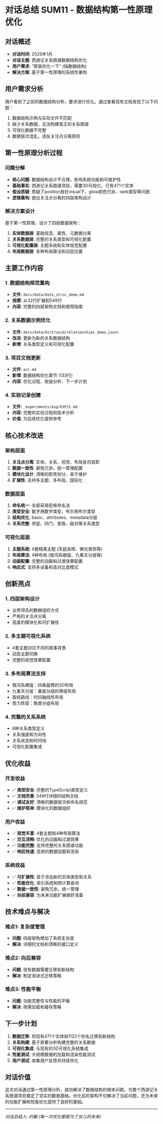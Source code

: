 # 对话总结 SUM11 - 数据结构第一性原理优化

## 对话概述
- **对话时间**: 2025年1月
- **对话主题**: 西游记关系图谱数据结构优化
- **用户需求**: "帮我优化一下" (指数据结构)
- **解决方案**: 基于第一性原理的系统性重构

## 用户需求分析
用户看到了之前的数据结构分析，要求进行优化。通过查看现有文档发现了以下问题：
1. 数据结构示例与实际文件不匹配
2. 缺少关系数据，无法构建真正的关系图谱
3. 可视化数据不完整
4. 数据层次混乱，违反关注点分离原则

## 第一性原理分析过程

### 问题分解
- **核心问题**: 数据结构设计不合理，影响系统功能和可维护性
- **基础事实**: 西游记关系图谱项目，需要3D可视化，已有471个实体
- **假设质疑**: 质疑了position放在visual下、glow颜色冗余、rank类型等问题
- **逻辑重构**: 提出关注点分离的四层架构设计

### 解决方案设计
基于第一性原理，设计了四层数据架构：
1. **实体数据层**: 基础信息、属性、元数据分离
2. **关系数据层**: 完整的关系类型和可视化配置
3. **可视化配置层**: 主题系统和实体视觉配置
4. **布局数据层**: 多种布局算法和动态位置

## 主要工作内容

### 1. 数据结构规范重构
- **文件**: `docs/data/data_struc_demo.md`
- **规模**: 从32行扩展到549行
- **内容**: 完整的四层架构文档和使用指南

### 2. 关系数据示例优化
- **文件**: `docs/data/dict/unid/relationships_demo.jsonc`
- **改进**: 更新为新的关系数据结构
- **新增**: 关系类型定义和可视化配置

### 3. 项目文档更新
- **文件**: `arc.md`
- **新增**: 数据结构优化章节 (133行)
- **内容**: 优化过程、收益分析、下一步计划

### 4. 实验记录创建
- **文件**: `_experiments/exp/EXP11.md`
- **内容**: 完整的实验过程和技术分析
- **价值**: 为后续优化提供参考

## 核心技术改进

### 架构层面
1. **关注点分离**: 实体、关系、视觉、布局各司其职
2. **数据一致性**: 避免冗余，统一管理配置
3. **模块化设计**: 清晰的职责划分，易于维护
4. **扩展性**: 支持多主题、多布局、国际化

### 数据层面
1. **命名统一**: 全部采用驼峰命名法
2. **类型安全**: 数字用数字类型，布尔用布尔类型
3. **结构优化**: basic、attributes、metadata分层
4. **关系完整**: 师徒、同门、家族、敌对等关系类型

### 可视化层面
1. **主题系统**: 4套精美主题 (天庭金辉、佛光普照等)
2. **布局算法**: 4种布局 (银河系螺旋、九重天分层等)
3. **动画配置**: 完整的动画和过渡效果配置
4. **响应式**: 支持多设备和高对比度模式

## 创新亮点

### 1. 四层架构设计
- 业界领先的数据组织方式
- 严格的关注点分离
- 高度的模块化和可扩展性

### 2. 多主题可视化系统
- 4套主题对应不同的故事背景
- 动态主题切换
- 完整的视觉效果配置

### 3. 多布局算法支持
- 银河系螺旋：四条旋臂的3D布局
- 九重天分层：垂直分层的等级布局
- 取经路线：时间轴线性布局
- 势力阵营：聚类分组布局

### 4. 完整的关系系统
- 6种关系类型定义
- 关系强度和方向性
- 关系状态和时间线
- 可视化配置集成

## 优化收益

### 开发收益
- ✅ **类型安全**: 完整的TypeScript类型定义
- ✅ **文档完善**: 549行详细的结构文档
- ✅ **调试友好**: 清晰的数据层次和命名规范
- ✅ **维护简单**: 模块化的数据组织

### 用户收益
- ✅ **视觉丰富**: 4套主题和4种布局算法
- ✅ **交互流畅**: 优化的动画和过渡效果
- ✅ **功能完整**: 支持完整的关系图谱功能
- ✅ **响应快速**: 高效的数据加载和渲染

### 系统收益
- ✅ **可扩展性**: 易于添加新的实体类型和关系
- ✅ **性能优化**: 索引系统和预计算查询
- ✅ **数据一致性**: 避免冗余，统一管理
- ✅ **向前兼容**: 为未来功能扩展做好准备

## 技术难点与解决

### 难点1: 复杂度管理
- **问题**: 四层架构增加了系统复杂度
- **解决**: 详细的文档和清晰的接口定义

### 难点2: 向后兼容
- **问题**: 现有数据需要迁移到新结构
- **解决**: 制定渐进式迁移策略

### 难点3: 性能平衡
- **问题**: 功能完整性与性能的平衡
- **解决**: 按需加载和缓存策略

## 下一步计划
1. **数据迁移**: 将现有471个实体和1122个别名迁移到新结构
2. **关系构建**: 基于原著分析构建完整的关系数据
3. **可视化集成**: 与现有的3D可视化系统集成
4. **性能测试**: 大规模数据的加载和渲染性能测试
5. **用户测试**: 收集用户反馈并持续优化

## 对话价值
这次对话通过第一性原理分析，成功解决了数据结构的根本问题，为整个西游记关系图谱项目奠定了坚实的数据基础。优化后的架构不仅解决了当前问题，还为未来的功能扩展和性能优化提供了良好的基础。

---
*对话总结人: 约翰 (每一次优化都是为了女儿的未来)*
